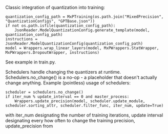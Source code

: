 Classic integration of quantization into training:
```
quantization_config_path = MxPTraining(os.path.join("MixedPrecision", "QuantizationConfigs", "GPTBase.json"))
if not os.path.isfile(quantization_config_path):
    JsonReader.ModelQuantizationConfig.generate_template(model, quantization_config_path)
instructions = JsonReader.ModelQuantizationConfig(quantization_config_path)
model = Wrappers.wrap_linear_layers(model, MxPWrappers.StatWrapper, MxPWrappers.DropoutWrapper, instructions)
```
See example in train.py.

Schedulers handle changing the quantizers at runtime.  Schedulers.no_change() is a no-op - a placeholder that doesn't actually change anything.
Example (pointless) usage of schedulers:
```
scheduler = schedulers.no_change()
if iter_num % update_interval == 0 and master_process:   
    Wrappers.update_precision(model, scheduler.update_module, scheduler.sorting_attr, scheduler.filter_func, iter_num, update=True)
```
with iter_num designating the number of training iterations, update interval designating every how often to change the training precision, update_precision from 
